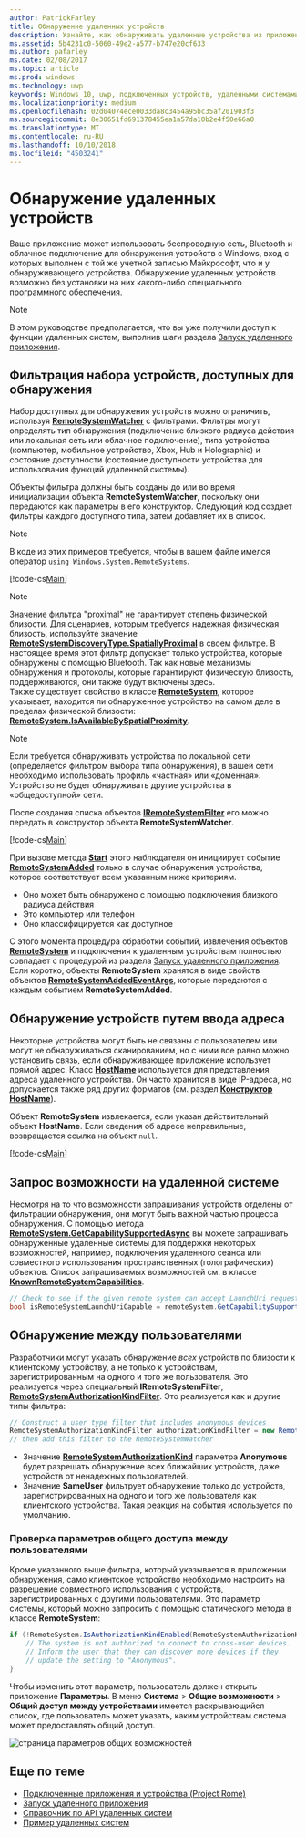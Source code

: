 ```yaml
---
author: PatrickFarley
title: Обнаружение удаленных устройств
description: Узнайте, как обнаруживать удаленные устройства из приложения с помощью платформы Project Rome.
ms.assetid: 5b4231c0-5060-49e2-a577-b747e20cf633
ms.author: pafarley
ms.date: 02/08/2017
ms.topic: article
ms.prod: windows
ms.technology: uwp
keywords: Windows 10, uwp, подключенных устройств, удаленными системами, Рим, project rome
ms.localizationpriority: medium
ms.openlocfilehash: 02d04074ece0033da8c3454a95bc35af201903f3
ms.sourcegitcommit: 8e30651fd691378455ea1a57da10b2e4f50e66a0
ms.translationtype: MT
ms.contentlocale: ru-RU
ms.lasthandoff: 10/10/2018
ms.locfileid: "4503241"
---
```

# <a name="discover-remote-devices"></a>Обнаружение удаленных устройств
Ваше приложение может использовать беспроводную сеть, Bluetooth и облачное подключение для обнаружения устройств с Windows, вход с которых выполнен с той же учетной записью Майкрософт, что и у обнаруживающего устройства. Обнаружение удаленных устройств возможно без установки на них какого-либо специального программного обеспечения.

> [!NOTE]
> В этом руководстве предполагается, что вы уже получили доступ к функции удаленных систем, выполнив шаги раздела [Запуск удаленного приложения](launch-a-remote-app.md).

## <a name="filter-the-set-of-discoverable-devices"></a>Фильтрация набора устройств, доступных для обнаружения
Набор доступных для обнаружения устройств можно ограничить, используя [**RemoteSystemWatcher**](https://msdn.microsoft.com/library/windows/apps/Windows.System.RemoteSystems.RemoteSystemWatcher) с фильтрами. Фильтры могут определять тип обнаружения (подключение близкого радиуса действия или локальная сеть или облачное подключение), типа устройства (компьютер, мобильное устройство, Xbox, Hub и Holographic) и состояние доступности (состояние доступности устройства для использования функций удаленной системы).

Объекты фильтра должны быть созданы до или во время инициализации объекта **RemoteSystemWatcher**, поскольку они передаются как параметры в его конструктор. Следующий код создает фильтры каждого доступного типа, затем добавляет их в список.

> [!NOTE]
> В коде из этих примеров требуется, чтобы в вашем файле имелся оператор `using Windows.System.RemoteSystems`.

[!code-cs[Main](./code/DiscoverDevices/MainPage.xaml.cs#SnippetMakeFilterList)]

> [!NOTE]
> Значение фильтра "proximal" не гарантирует степень физической близости. Для сценариев, которым требуется надежная физическая близость, используйте значение [**RemoteSystemDiscoveryType.SpatiallyProximal**](https://docs.microsoft.com/uwp/api/windows.system.remotesystems.remotesystemdiscoverytype) в своем фильтре. В настоящее время этот фильтр допускает только устройства, которые обнаружены с помощью Bluetooth. Так как новые механизмы обнаружения и протоколы, которые гарантируют физическую близость, поддерживаются, они также будут включены здесь.  
Также существует свойство в классе [**RemoteSystem**](https://msdn.microsoft.com/library/windows/apps/Windows.System.RemoteSystems.RemoteSystem), которое указывает, находится ли обнаруженное устройство на самом деле в пределах физической близости: [**RemoteSystem.IsAvailableBySpatialProximity**](https://docs.microsoft.com/uwp/api/Windows.System.RemoteSystems.RemoteSystem.IsAvailableByProximity).

> [!NOTE]
> Если требуется обнаруживать устройства по локальной сети (определяется фильтром выбора типа обнаружения), в вашей сети необходимо использовать профиль «частная» или «доменная». Устройство не будет обнаруживать другие устройства в «общедоступной» сети.

После создания списка объектов [**IRemoteSystemFilter**](https://msdn.microsoft.com/library/windows/apps/Windows.System.RemoteSystems.IRemoteSystemFilter) его можно передать в конструктор объекта **RemoteSystemWatcher**.

[!code-cs[Main](./code/DiscoverDevices/MainPage.xaml.cs#SnippetCreateWatcher)]

При вызове метода [**Start**](https://msdn.microsoft.com/library/windows/apps/Windows.System.RemoteSystems.RemoteSystemWatcher.Start) этого наблюдателя он инициирует событие [**RemoteSystemAdded**](https://msdn.microsoft.com/library/windows/apps/Windows.System.RemoteSystems.RemoteSystemWatcher.RemoteSystemAdded) только в случае обнаружения устройства, которое соответствует всем указанным ниже критериям.
* Оно может быть обнаружено с помощью подключения близкого радиуса действия
* Это компьютер или телефон
* Оно классифицируется как доступное

С этого момента процедура обработки событий, извлечения объектов [**RemoteSystem**](https://msdn.microsoft.com/library/windows/apps/Windows.System.RemoteSystems.RemoteSystem) и подключения к удаленным устройствам полностью совпадает с процедурой из раздела [Запуск удаленного приложения](launch-a-remote-app.md). Если коротко, объекты **RemoteSystem** хранятся в виде свойств объектов [**RemoteSystemAddedEventArgs**](https://msdn.microsoft.com/library/windows/apps/Windows.System.RemoteSystems.RemoteSystemAddedEventArgs), которые передаются с каждым событием **RemoteSystemAdded**.

## <a name="discover-devices-by-address-input"></a>Обнаружение устройств путем ввода адреса
Некоторые устройства могут быть не связаны с пользователем или могут не обнаруживаться сканированием, но с ними все равно можно установить связь, если обнаруживающее приложение использует прямой адрес. Класс [**HostName**](https://msdn.microsoft.com/library/windows/apps/windows.networking.hostname.aspx) используется для представления адреса удаленного устройства. Он часто хранится в виде IP-адреса, но допускается также ряд других форматов (см. раздел [**Конструктор HostName**](https://msdn.microsoft.com/library/windows/apps/br207118.aspx)).

Объект **RemoteSystem** извлекается, если указан действительный объект **HostName**. Если сведения об адресе неправильные, возвращается ссылка на объект `null`.

[!code-cs[Main](./code/DiscoverDevices/MainPage.xaml.cs#SnippetFindByHostName)]

## <a name="querying-a-capability-on-a-remote-system"></a>Запрос возможности на удаленной системе

Несмотря на то что возможности запрашивания устройств отделены от фильтрации обнаружения, они могут быть важной частью процесса обнаружения. С помощью метода [**RemoteSystem.GetCapabilitySupportedAsync**](https://docs.microsoft.com/uwp/api/windows.system.remotesystems.remotesystem.GetCapabilitySupportedAsync) вы можете запрашивать обнаруженные удаленные системы для поддержки некоторых возможностей, например, подключения удаленного сеанса или совместного использования пространственных (голографических) объектов. Список запрашиваемых возможностей см. в классе [**KnownRemoteSystemCapabilities**](https://docs.microsoft.com/uwp/api/windows.system.remotesystems.knownremotesystemcapabilities).

```csharp
// Check to see if the given remote system can accept LaunchUri requests
bool isRemoteSystemLaunchUriCapable = remoteSystem.GetCapabilitySupportedAsync(KnownRemoteSystemCapabilities.LaunchUri);
```

## <a name="cross-user-discovery"></a>Обнаружение между пользователями

Разработчики могут указать обнаружение _всех_ устройств по близости к клиентскому устройству, а не только к устройствам, зарегистрированным на одного и того же пользователя. Это реализуется через специальный **IRemoteSystemFilter**, [**RemoteSystemAuthorizationKindFilter**](https://docs.microsoft.com/uwp/api/windows.system.remotesystems.remotesystemauthorizationkindfilter). Это реализуется как и другие типы фильтра:

```csharp
// Construct a user type filter that includes anonymous devices
RemoteSystemAuthorizationKindFilter authorizationKindFilter = new RemoteSystemAuthorizationKindFilter(RemoteSystemAuthorizationKind.Anonymous);
// then add this filter to the RemoteSystemWatcher
```

* Значение [**RemoteSystemAuthorizationKind**](https://docs.microsoft.com/uwp/api/windows.system.remotesystems.remotesystemauthorizationkind) параметра **Anonymous** будет разрешать обнаружение всех ближайших устройств, даже устройств от ненадежных пользователей.
* Значение **SameUser** фильтрует обнаружение только до устройств, зарегистрированных на одного и того же пользователя как клиентского устройства. Такая реакция на события используется по умолчанию.

### <a name="checking-the-cross-user-sharing-settings"></a>Проверка параметров общего доступа между пользователями

Кроме указанного выше фильтра, который указывается в приложении обнаружения, само клиентское устройство необходимо настроить на разрешение совместного использования с устройств, зарегистрированных с другими пользователями. Это параметр системы, который можно запросить с помощью статического метода в классе **RemoteSystem**:

```csharp
if (!RemoteSystem.IsAuthorizationKindEnabled(RemoteSystemAuthorizationKind.Anonymous)) {
    // The system is not authorized to connect to cross-user devices. 
    // Inform the user that they can discover more devices if they
    // update the setting to "Anonymous".
}
```

Чтобы изменить этот параметр, пользователь должен открыть приложение **Параметры**. В меню **Система** > **Общие возможности** > **Общий доступ между устройствами** имеется раскрывающийся список, где пользователь может указать, каким устройствам система может предоставлять общий доступ.

![страница параметров общих возможностей](images/shared-experiences-settings.png)

## <a name="related-topics"></a>Еще по теме
* [Подключенные приложения и устройства (Project Rome)](connected-apps-and-devices.md)
* [Запуск удаленного приложения](launch-a-remote-app.md)
* [Справочник по API удаленных систем](https://msdn.microsoft.com/library/windows/apps/Windows.System.RemoteSystems)
* [Пример удаленных систем](https://github.com/Microsoft/Windows-universal-samples/tree/dev/Samples/RemoteSystems)
